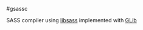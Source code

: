 #gsassc

SASS compiler using [libsass](https://github.com/hcatlin/libsass) implemented with [GLib](https://developer.gnome.org/glib/)


